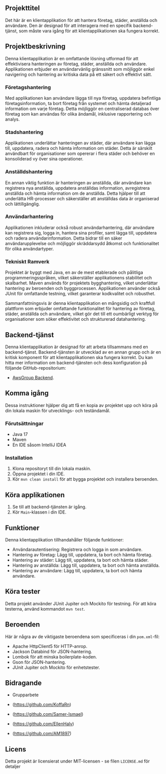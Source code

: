 ## Projekttitel

Det här är en klientapplikation för att hantera företag, städer, anställda och användare. Den är designad för att
interagera med en specifik backend-tjänst, som måste vara igång för att klientapplikationen ska fungera korrekt.

## Projektbeskrivning

Denna klientapplikation är en omfattande lösning utformad för att effektivisera hanteringen av företag, städer,
anställda och användare. Applikationen erbjuder en användarvänlig gränssnitt som möjliggör enkel navigering och
hantering av kritiska data på ett säkert och effektivt sätt.

### Företagshantering

Med applikationen kan användare lägga till nya företag, uppdatera befintliga företagsinformation, ta bort företag från
systemet och hämta detaljerad information om varje företag. Detta möjliggör en centraliserad databas över företag som
kan användas för olika ändamål, inklusive rapportering och analys.

### Stadshantering

Applikationen underlättar hanteringen av städer, där användare kan lägga till, uppdatera, radera och hämta information
om städer. Detta är särskilt användbart för organisationer som opererar i flera städer och behöver en konsoliderad vy
över sina operationer.

### Anställdshantering

En annan viktig funktion är hanteringen av anställda, där användare kan registrera nya anställda, uppdatera anställdas
information, avregistrera anställda och hämta information om de anställda. Detta hjälper till att underlätta
HR-processer och säkerställer att anställdas data är organiserad och lättillgänglig.

### Användarhantering

Applikationen inkluderar också robust användarhantering, där användare kan registrera sig, logga in, hantera sina
profiler, samt lägga till, uppdatera och radera användarinformation. Detta bidrar till en säker användarupplevelse och
möjliggör skräddarsydd åtkomst och funktionalitet för olika användartyper.

### Tekniskt Ramverk

Projektet är byggt med Java, en av de mest etablerade och pålitliga programmeringsspråken, vilket säkerställer
applikationens stabilitet och skalbarhet. Maven används för projektets bygghantering, vilket underlättar hantering av
beroenden och byggprocessen. Applikationen använder också JUnit för omfattande testning, vilket garanterar kodkvalitet
och robusthet.

Sammanfattningsvis är denna klientapplikation en mångsidig och kraftfull plattform som erbjuder omfattande
funktionalitet för hantering av företag, städer, anställda och användare, vilket gör det till ett oumbärligt verktyg för
organisationer som söker effektivitet och strukturerad datahantering.

## Backend-tjänst

Denna klientapplikation är designad för att arbeta tillsammans med en backend-tjänst. Backend-tjänsten är utvecklad av
en annan grupp och är en kritisk komponent för att klientapplikationen ska fungera korrekt. Du kan hitta mer information
om backend-tjänsten och dess konfiguration på följande GitHub-repositorium:

- [AwsGroup Backend](https://github.com/Jafar-Hussein/AwsGroup).

## Komma igång

Dessa instruktioner hjälper dig att få en kopia av projektet upp och köra på din lokala maskin för utvecklings- och
teständamål.

### Förutsättningar

- Java 17
- Maven
- En IDE såsom IntelliJ IDEA

### Installation

1. Klona repositoryt till din lokala maskin.
2. Öppna projektet i din IDE.
3. Kör `mvn clean install` för att bygga projektet och installera beroenden.

## Köra applikationen

1. Se till att backend-tjänsten är igång.
2. Kör `Main`-klassen i din IDE.

## Funktioner

Denna klientapplikation tillhandahåller följande funktioner:

- Användarautentisering: Registrera och logga in som användare.
- Hantering av företag: Lägg till, uppdatera, ta bort och hämta företag.
- Hantering av städer: Lägg till, uppdatera, ta bort och hämta städer.
- Hantering av anställda: Lägg till, uppdatera, ta bort och hämta anställda.
- Hantering av användare: Lägg till, uppdatera, ta bort och hämta användare.

## Köra tester

Detta projekt använder JUnit Jupiter och Mockito för testning. För att köra testerna, använd kommandot `mvn test`.

## Beroenden

Här är några av de viktigaste beroendena som specificeras i din `pom.xml`-fil:

- Apache HttpClient5 för HTTP-anrop.
- Jackson Databind för JSON-hantering.
- Lombok för att minska boilerplate-koden.
- Gson för JSON-hantering.
- JUnit Jupiter och Mockito för enhetstester.

## Bidragande

- Grupparbete

- (https://github.com/KoffaRn)
- (https://github.com/Samer-Ismael)
- (https://github.com/EllenHalv)
- (https://github.com/AM1897)

## Licens

Detta projekt är licensierat under MIT-licensen - se filen `LICENSE.md` för detaljer
